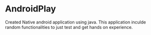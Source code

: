 # AndroidPlay
Created Native android application using java. This application inculde random functionalities to just test and get hands on experience.
